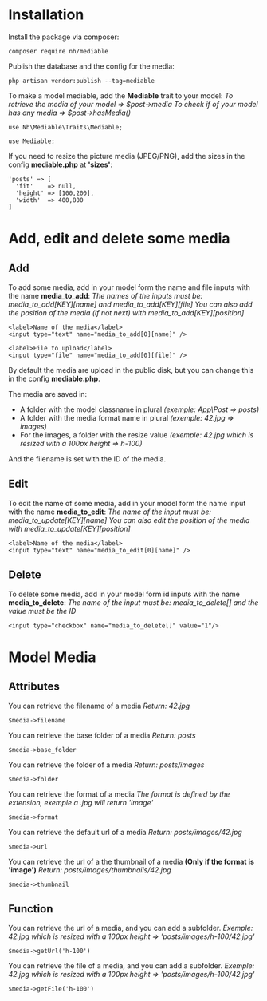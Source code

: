 # Installation

Install the package via composer:

```
composer require nh/mediable
```

Publish the database and the config for the media:

```
php artisan vendor:publish --tag=mediable
```

To make a model mediable, add the **Mediable** trait to your model:
*To retrieve the media of your model => $post->media*
*To check if of your model has any media => $post->hasMedia()*

```
use Nh\Mediable\Traits\Mediable;

use Mediable;
```

If you need to resize the picture media (JPEG/PNG), add the sizes in the config **mediable.php** at **'sizes'**:

```
'posts' => [
  'fit'    => null,
  'height' => [100,200],
  'width'  => 400,800
]
```

# Add, edit and delete some media

## Add

To add some media, add in your model form the name and file inputs with the name **media_to_add**:
*The names of the inputs must be: media_to_add[KEY][name] and media_to_add[KEY][file]*
*You can also add the position of the media (if not next) with media_to_add[KEY][position]*

```
<label>Name of the media</label>
<input type="text" name="media_to_add[0][name]" />

<label>File to upload</label>
<input type="file" name="media_to_add[0][file]" />
```

By default the media are upload in the public disk, but you can change this in the config **mediable.php**.

The media are saved in:
- A folder with the model classname in plural *(exemple: App\Post => posts)*
- A folder with the media format name in plural *(exemple: 42.jpg => images)*
- For the images, a folder with the resize value *(exemple: 42.jpg which is resized with a 100px height => h-100)*

And the filename is set with the ID of the media.

## Edit

To edit the name of some media, add in your model form the name input with the name **media_to_edit**:
*The name of the input must be: media_to_update[KEY][name]*
*You can also edit the position of the media with media_to_update[KEY][position]*

```
<label>Name of the media</label>
<input type="text" name="media_to_edit[0][name]" />
```

## Delete

To delete some media, add in your model form id inputs with the name **media_to_delete**:
*The name of the input must be: media_to_delete[] and the value must be the ID*

```
<input type="checkbox" name="media_to_delete[]" value="1"/>
```

# Model Media

## Attributes

You can retrieve the filename of a media
*Return: 42.jpg*

```
$media->filename
```

You can retrieve the base folder of a media
*Return: posts*

```
$media->base_folder
```

You can retrieve the folder of a media
*Return: posts/images*

```
$media->folder
```

You can retrieve the format of a media
*The format is defined by the extension, exemple a .jpg will return 'image'*

```
$media->format
```

You can retrieve the default url of a media
*Return: posts/images/42.jpg*

```
$media->url
```

You can retrieve the url of a the thumbnail of a media **(Only if the format is 'image')**
*Return: posts/images/thumbnails/42.jpg*

```
$media->thumbnail
```

## Function

You can retrieve the url of a media, and you can add a subfolder.
*Exemple: 42.jpg which is resized with a 100px height => 'posts/images/h-100/42.jpg'*

```
$media->getUrl('h-100')
```

You can retrieve the file of a media, and you can add a subfolder.
*Exemple: 42.jpg which is resized with a 100px height => 'posts/images/h-100/42.jpg'*

```
$media->getFile('h-100')
```
